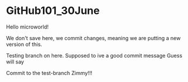 # GitHub101_30June

Hello microworld!

We don't save here, we commit changes, meaning we are putting a new version of  this.

Testing branch on here. 
Supposed to ive a good commit message
Guess will say

Commit to the test-branch Zimmy!!!

